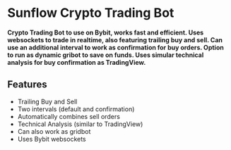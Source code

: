 # Sunflow Crypto Trading Bot
**Crypto Trading Bot to use on Bybit, works fast and efficient. Uses websockets to trade in realtime, also featuring trailing buy and sell. Can use an additional interval to work as confirmation for buy orders. Option to run as dynamic gribot to save on funds. Uses simular technical analysis for buy confirmation as TradingView.**

## Features
- Trailing Buy and Sell
- Two intervals (default and confirmation)
- Automatically combines sell orders
- Technical Analysis (similar to TradingView)
- Can also work as gridbot
- Uses Bybit websockets
